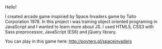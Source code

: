 Hello!

I created arcade game inspiried by Space Invaders game by Taito Corporation 1978. In this project i was training object oriented programing in JavaScript and I wanted to learn more about JS. I used HTML5, CSS3 with Sass preprocessor, JavaScript (ES6) and jQuery library.

You can play in this game here: http://poyters.pl/spaceinvaders
